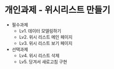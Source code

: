 # 개인과제 - 위시리스트 만들기 

- 필수과제 
  - Lv1. 데이터 모델링하기
  - Lv2. 위시 리스트 메인 페이지
  - Lv3. 위시 리스트 보기 페이지
- 선택과제 
  - Lv4. 위시 리스트 삭제
  - Lv5. 당겨서 새로고침 구현
